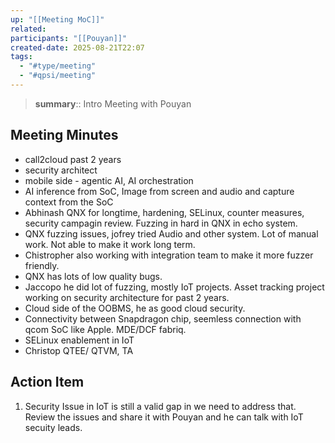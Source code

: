 ```yaml
---
up: "[[Meeting MoC]]"
related:
participants: "[[Pouyan]]"
created-date: 2025-08-21T22:07
tags:
  - "#type/meeting"
  - "#qpsi/meeting"
---
```


> **summary**:: Intro Meeting with Pouyan

## Meeting Minutes

- call2cloud past 2 years
- security architect
- mobile side - agentic AI, AI orchestration
- AI inference from SoC, Image from screen and audio and capture context from the SoC
- Abhinash QNX for longtime, hardening, SELinux, counter measures, security campagin review. Fuzzing in hard in QNX in echo system.
- QNX fuzzing issues, jofrey tried Audio and other system. Lot of manual work. Not able to make it work long term.
- Chistropher also working with integration team to make it more fuzzer friendly.
- QNX has lots of low quality bugs.
- Jaccopo he did lot of fuzzing, mostly IoT projects. Asset tracking project working on security architecture for past 2 years.
- Cloud side of the OOBMS, he as good cloud security.
- Connectivity between Snapdragon chip, seemless connection with qcom SoC like Apple. MDE/DCF fabriq.
- SELinux enablement in IoT
- Christop QTEE/ QTVM, TA

## Action Item

1. Security Issue in IoT is still a valid gap in we need to address that. Review the issues and share it with Pouyan and he can talk with IoT secuity leads.